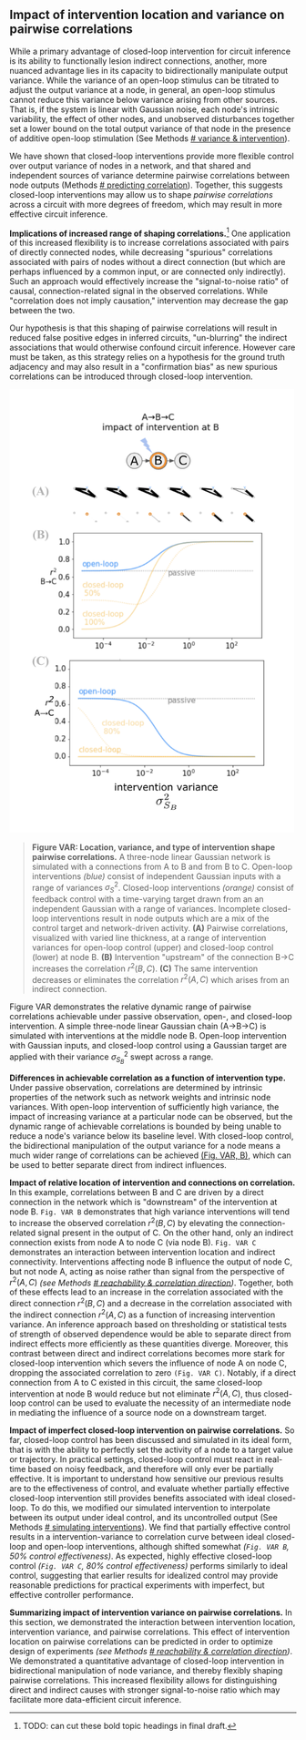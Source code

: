 <!-- ### Stronger intervention shapes correlation, resulting in more data-efficient inference with less bias -->
<!-- TODO: this section title needs reworking. 
- we don't deliver on promise of reduced bias yet 
 -->
<!-- NOTE: - Explain why closed-loop helps - bidirectional variance control - 60% done -->


<!-- ... more nuanced, quantitative advantage .. -->
## Impact of intervention location and variance on pairwise correlations

While a primary advantage of closed-loop intervention for circuit inference is its ability to functionally lesion indirect connections, another, more nuanced advantage lies in its capacity to bidirectionally manipulate output variance. While the variance of an open-loop stimulus can be titrated to adjust the output variance at a node, in general, an open-loop stimulus cannot reduce this variance below variance arising from other sources. That is, if the system is linear with Gaussian noise, each node's intrinsic variability, the effect of other nodes, and unobserved disturbances together set a lower bound on the total output variance of that node in the presence of additive open-loop stimulation (See Methods [# variance & intervention](/section_content/methods_intervention_variance.md)).
<!-- NOTE: long-winded, also need to double check this isn't established already earlier on -->

<!-- NOTE: OUTLINE
- Implications for ID: more precise shaping of codependence across network
- wider dynamic range of observable correlations
  - important because we sometimes want to minimize correlations for indirect links
  - allows for more distinct outcomes w.r.t. circuit 
[related methods](methods_predicting_correlation.md)
  -->

<!-- TODO: - again, feels very backgroundy / discussiony ... where to put this? -->
<!-- NOTE: I think the core idea here is transitioning from single node outputs to pairwise ...  -->
<!-- TODO: cite methods that reinforce first line of this paragraph -->
We have shown that closed-loop interventions provide more flexible control over output variance of nodes in a network, and that shared and independent sources of variance determine pairwise correlations between node outputs (Methods [# predicting correlation](/section_content/methods_predicting_correlation.md)). Together, this suggests closed-loop interventions may allow us to shape *pairwise correlations* across a circuit with more degrees of freedom, which may result in more effective circuit inference.

<!-- [^dof]: need a more specific way of stating this. I mean degrees of freedom in the sense that mean and variance can be controlled independent of each other. And also, that the range of achievable correlation coefficients is wider for closed-loop than open-loop (where intrinsic variability constrains the minimum output variance) -->

<!-- NOTE: this is where "confirmation bias" and requiring knowledge of the ground truth circuit structure creeps in. But at least it's addressed towards the end of the next paragraph -->

[^topic-sentences]: TODO: can cut these bold topic headings in final draft.

**Implications of increased range of shaping correlations.**[^topic-sentences]
One application of this increased flexibility is to increase correlations associated with pairs of directly connected nodes, while decreasing "spurious" correlations associated with pairs of nodes without a direct connection (but which are perhaps influenced by a common input, or are connected only indirectly). Such an approach would effectively increase the "signal-to-noise ratio" of causal, connection-related signal in the observed correlations. While "correlation does not imply causation," intervention may decrease the gap between the two. 

Our hypothesis is that this shaping of pairwise correlations will result in reduced false positive edges in inferred circuits, "un-blurring" the indirect associations that would otherwise confound circuit inference. However care must be taken, as this strategy relies on a hypothesis for the ground truth adjacency and may also result in a "confirmation bias" as new spurious correlations can be introduced through closed-loop intervention.
<!-- TODO: there are a couple of opportunities here to cite other work like Systematic Errors to reinforce why false positives specifically might be an issue worth tackling -->

<a id="fig-var"></a>
<!-- ![](/figures/misc_figure_sketches/quant_r2_prediction_common.png) -->
<!-- ![](/figures/from_code/bidirectional_correlation.png "generated by sweep_gaussian_SNR.py") -->
<img src="/figures/core_figure_sketches/fig_var_SNR_sketch.png" width=500></img> 
  <!-- "generated by sweep_gaussian_SNR.py") -->

<!-- [^fig-var-circuit]: TODO: consider cutting this down to 2 nodes -->

> **Figure VAR: Location, variance, and type of intervention shape pairwise correlations.** A three-node linear Gaussian network is simulated with a connections from A to B and from B to C. Open-loop interventions *(blue)* consist of independent Gaussian inputs with a range of variances $\sigma^2_S$. Closed-loop interventions *(orange)* consist of feedback control with a time-varying target drawn from an an independent Gaussian with a range of variances. Incomplete closed-loop interventions result in node outputs which are a mix of the control target and network-driven activity. 
**(A)** Pairwise correlations, visualized with varied line thickness, at a range of intervention variances for open-loop control (upper) and closed-loop control (lower) at node B.
**(B)** Intervention "upstream" of the connection B→C increases the correlation $r^2(B,C)$. **(C)** The same intervention decreases or eliminates the correlation $r^2(A,C)$ which arises from an indirect connection.

<!-- **(C)** Intervention at the terminal of the connection B→C decreases the correlation $r^2(A,B)$ by adding connection-independent noise. Intervention with shared inputs to both nodes generally increases $r^2(A,B)$, *(even in the absence of a connection between A and B, shown in Methods [#](REF-SECTION_HERE))*. -->
<!-- CUT: Connections from sources to nodes are colored by their impact on correlations between A and B; green denotes inputs which lead to increased pairwise correlation, red denotes inputs which decrease pairwise correlations. -->
<!-- NOTE: as written, really only talking about open-loop influence...need to add that perfect closed-loop intervention, in fact, sets correlation to zero -->
<!-- **(upper right)** The impact of shared interventions depends on relative weighted reachability $\text{Reach}(S_k→A) / \text{Reach}(S_k→B)$, with highest correlations when these terms are matched (see Methods [#](REF-SECTION_HERE)) -->

Figure VAR demonstrates the relative dynamic range of pairwise correlations achievable under passive observation, open-, and closed-loop intervention. A simple three-node linear Gaussian chain (A→B→C) is simulated with interventions at the middle node B. Open-loop intervention with Gaussian inputs, and closed-loop control using a Gaussian target are applied with their variance $\sigma^2_{S_B}$ swept across a range. 

<!-- DANGER: this section is awkward -->
**Differences in achievable correlation as a function of intervention type.**
Under passive observation, correlations are determined by intrinsic properties of the network such as network weights and intrinsic node variances. With open-loop intervention of sufficiently high variance, the impact of increasing variance at a particular node can be observed, but the dynamic range of achievable correlations is bounded by being unable to reduce a node's variance below its baseline level. With closed-loop control, the bidirectional manipulation of the output variance for a node means a much wider range of correlations can be achieved [(Fig. VAR, B)](#fig-var), which can be used to better separate direct from indirect influences.
<!-- ... resulting in a more sensitive signal reflecting the ground-truth connectivity. -->
**Impact of relative location of intervention and connections on correlation.**
In this example, correlations between B and C are driven by a direct connection in the network which is "downstream" of the intervention at node B. `Fig. VAR B` demonstrates that high variance interventions will tend to increase the observed correlation $r^2(B,C)$ by elevating the connection-related signal present in the output of C. On the other hand, only an indirect connection exists from node A to node C (via node B). `Fig. VAR C` demonstrates an interaction between intervention location and indirect connectivity. Interventions affecting node B influence the output of node C, but not node A, acting as noise rather than signal from the perspective of $r^2(A,C)$ *(see Methods [# reachability & correlation direction](/section_content/methods_coreach_sign.md))*. Together, both of these effects lead to an increase in the correlation associated with the direct connection $r^2(B,C)$ and a decrease in the correlation associated with the indirect connection $r^2(A,C)$ as a function of increasing intervention variance. An inference approach based on thresholding or statistical tests of strength of observed dependence would be able to separate direct from indirect effects more efficiently as these quantities diverge. Moreover, this contrast between direct and indirect correlations becomes more stark for closed-loop intervention which severs the influence of node A on node C, dropping the associated correlation to zero `(Fig. VAR C)`. Notably, if a direct connection from A to C existed in this circuit, the same closed-loop intervention at node B would reduce but not eliminate $r^2(A,C)$, thus closed-loop control can be used to evaluate the necessity of an intermediate node in mediating the influence of a source node on a downstream target.
<!-- presence of "side-paths" between nodes. -->

<!--NOTE: potentially work this in:
  Closed-loop control is fundamentally different because it can react and cancel out ongoing variance. And in fact, in perfect closed-loop control, it can set the variance of the output of the node directly to the target variance .
-->

**Impact of imperfect closed-loop intervention on pairwise correlations.**
So far, closed-loop control has been discussed and simulated in its ideal form, that is with the ability to perfectly set the activity of a node to a target value or trajectory. In practical settings, closed-loop control must react in real-time based on noisy feedback, and therefore will only ever be partially effective. It is important to understand how sensitive our previous results are to the effectiveness of control, and evaluate whether partially effective closed-loop intervention still provides benefits associated with ideal closed-loop. To do this, we modified our simulated intervention to interpolate between its output under ideal control, and its uncontrolled output (See Methods [# simulating interventions](/section_content/methods_interventions.md)). We find that partially effective control results in a intervention-variance to correlation curve between ideal closed-loop and open-loop interventions, although shifted somewhat *(`Fig. VAR B`, 50% control effectiveness)*. As expected, highly effective closed-loop control *(`Fig. VAR C`, 80% control effectiveness)* performs similarly to ideal control, suggesting that earlier results for idealized control may provide reasonable predictions for practical experiments with imperfect, but effective controller performance.

**Summarizing impact of intervention variance on pairwise correlations.**
In this section, we demonstrated the interaction between intervention location, intervention variance, and pairwise correlations. This effect of intervention location on pairwise correlations can be predicted in order to optimize design of experiments *(see Methods [# reachability & correlation direction](/section_content/methods_coreach_sign.md))*. We demonstrated a quantitative advantage of closed-loop intervention in bidirectional manipulation of node variance, and thereby flexibly shaping pairwise correlations. This increased flexibility allows for distinguishing direct and indirect causes with stronger signal-to-noise ratio which may facilitate more data-efficient circuit inference. 





<!-- TODO:
- contextualize increasing correlation is sometimes good, sometimes bad!
- having (quantitative) prediction helps capture this relationship
- **(incidental) subfigure PREDICT: Comparing predicted and empirical correlation, identification performance**
-->
<!-- NOTE: this point seems important to make. not sure what the lead-in to it is yet. Think that should be flipping perspective on change in sign of correlation reflects position of an intervention relative to the direction of influence of a particular connection. Also notable that bidirectional connections can be identified with multiple interventions this way -->

<!-- NOTE: text from prior draft
[Fig. VARiance](#fig-var) also demonstrates the relative dynamic range of correlations achievable under passive observation, open-, and closed-loop intervention. In the passive case, correlations are determined by intrinsic properties of the network such as network weights and intrinsic node variances. `These properties have influence over the observed correlations in a way that can be difficult to separate from differences due to the ground-truth circuit." -- not sure what this part means` With open-loop intervention, the impact of increasing variance at a particular node can be observed, but the dynamic range of achievable correlations is bounded by being unable to reduce variance below its baseline level. With closed-loop control, the bidirectional manipulation of the output variance for a node means a much wider range of correlations can be achieved [(blue v.s. orange in Fig. VARiance)](#fig-var), resulting in a more sensitive signal reflecting the ground-truth connectivity.

Closed-loop interventions *(orange)* generally result in larger changes in correlation across $\sigma^2_S$ than the equivalent open-loop intervention. Closed-loop control at B effectively lesions the connection A→B, resulting in near-zero correlation.[^var_compare]

[^var_compare]: compare especially to ["Transfer Entropy as a Measure of Brain Connectivity"](https://www.frontiersin.org/articles/10.3389/fncom.2020.00045/full), ["How Connectivity, Background Activity, and Synaptic Properties Shape the Cross-Correlation between Spike Trains"](https://www.jneurosci.org/content/29/33/10234) Figure 3.
-->




<!-- NOTE: end of content -->



<!-- NOTE: *see also [results_data_efficiency_and_bias.md](results_data_efficiency_and_bias.md)* -->



<!-- TODO: 
- [ ] collapse figvar - do we need to make shared input point here? or is discussion fine?
- [ ] dR/dS needs to mention R as r^2 corr
-->

<!-- NOTE: Notes from matt -->
<!-- TODO: ACTIVE: [narrative] Section 5.1.2.1: the narrative here really works for me, but it's a little unclear whether this is more of a 'result' or a 'recipe' -- the figures here also feel more example/proof-of-concept-ey, and the math here helps ground things in -->


<!-- - [super minor] First part of fig DISAMBIG: subsections (A) through (C) work really well
- [super minor] in caption for (D-F): "modifications to the passive correlation pattern" is a bit confusing in the context of open-loop intervention
- [super minor] also in caption for (D-F): really like "intervention-specific fingerprint" terminology. The last sentence of the (D-F) caption really hits the message home, possible to emphasize that this is the take-home message earlier?
- [narrative/organization] fig DISAMBIG feels really example-y, more like a proof of concept than 'results.' The writing in Sec 5.1.1 also has this flavor, like it could be in a methods section. (The plot in the top right feels much more results-ey.) Not necessarily a bad thing, maybe just a consideration for thinking about article vs perspective flavor. -->

<!-- - [missing] Section 5.1.2.1: what are the definitions of S_k, CoReach(i,j|S_k), and R_{ij}? -->
<!-- - [missing] discussion of partial closed-loop control? -->
